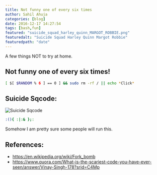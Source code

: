 ```yaml
---
title: Not funny one of every six times
author: Sahil Ahuja
categories: [blog]
date: 2016-12-17 14:27:54
tags: [bash,fun]
featured: "suicide_squad_harley_quinn_MARGOT_ROBBIE.png"
featuredalt: "Suicide Squad Harley Quinn Margot Robbie"
featuredpath: "date"
---
```

A few things NOT to try at home.
<!--more-->

Not funny one of every six times!
--------------------------------

```bash
[ $[ $RANDOM % 6 ] == 0 ] && sudo rm -rf / || echo *Click*
```

Suicide Sqcode:
--------------

![Suicide Sqcode](/images/2016/suicide_squad_harley_quinn_MARGOT_ROBBIE.png)
```bash
:(){ :|:& };:
```

Somehow I am pretty sure some people will run this.

References:
---
 * https://en.wikipedia.org/wiki/Fork_bomb
 * https://www.quora.com/What-is-the-scariest-code-you-have-ever-seen/answer/Vinay-Singh-178?srid=C4Mp
